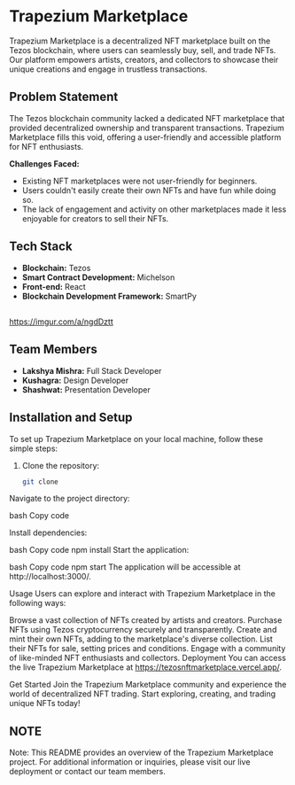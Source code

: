 # Trapezium Marketplace

Trapezium Marketplace is a decentralized NFT marketplace built on the Tezos blockchain, where users can seamlessly buy, sell, and trade NFTs. Our platform empowers artists, creators, and collectors to showcase their unique creations and engage in trustless transactions.

## Problem Statement

The Tezos blockchain community lacked a dedicated NFT marketplace that provided decentralized ownership and transparent transactions. Trapezium Marketplace fills this void, offering a user-friendly and accessible platform for NFT enthusiasts.

**Challenges Faced:**

- Existing NFT marketplaces were not user-friendly for beginners.
- Users couldn't easily create their own NFTs and have fun while doing so.
- The lack of engagement and activity on other marketplaces made it less enjoyable for creators to sell their NFTs.


## Tech Stack

- **Blockchain:** Tezos
- **Smart Contract Development:** Michelson
- **Front-end:** React
- **Blockchain Development Framework:** SmartPy

##
https://imgur.com/a/ngdDztt
## Team Members

- **Lakshya Mishra:** Full Stack Developer
- **Kushagra:** Design Developer
- **Shashwat:** Presentation Developer

## Installation and Setup

To set up Trapezium Marketplace on your local machine, follow these simple steps:

1. Clone the repository:

   ```bash
   git clone 
Navigate to the project directory:

bash
Copy code

Install dependencies:

bash
Copy code
npm install
Start the application:

bash
Copy code
npm start
The application will be accessible at http://localhost:3000/.

Usage
Users can explore and interact with Trapezium Marketplace in the following ways:

Browse a vast collection of NFTs created by artists and creators.
Purchase NFTs using Tezos cryptocurrency securely and transparently.
Create and mint their own NFTs, adding to the marketplace's diverse collection.
List their NFTs for sale, setting prices and conditions.
Engage with a community of like-minded NFT enthusiasts and collectors.
Deployment
You can access the live Trapezium Marketplace at https://tezosnftmarketplace.vercel.app/.

Get Started
Join the Trapezium Marketplace community and experience the world of decentralized NFT trading. Start exploring, creating, and trading unique NFTs today!


## NOTE

Note: This README provides an overview of the Trapezium Marketplace project. For additional information or inquiries, please visit our live deployment or contact our team members.

